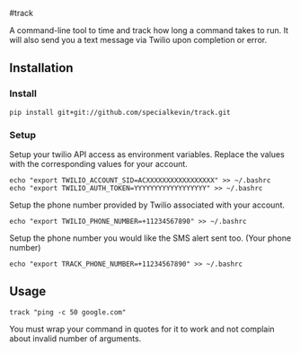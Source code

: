 #track

A command-line tool to time and track how long a command takes to run. It will also send you a text message via Twilio upon completion or error.

## Installation

### Install

    pip install git+git://github.com/specialkevin/track.git

### Setup

Setup your twilio API access as environment variables. Replace the values with the corresponding values for your account.

    echo "export TWILIO_ACCOUNT_SID=ACXXXXXXXXXXXXXXXXX" >> ~/.bashrc
    echo "export TWILIO_AUTH_TOKEN=YYYYYYYYYYYYYYYYYY" >> ~/.bashrc

Setup the phone number provided by Twilio associated with your account.

    echo "export TWILIO_PHONE_NUMBER=+11234567890" >> ~/.bashrc

Setup the phone number you would like the SMS alert sent too. (Your phone number)

    echo "export TRACK_PHONE_NUMBER=+11234567890" >> ~/.bashrc

## Usage

    track "ping -c 50 google.com"

You must wrap your command in quotes for it to work and not complain about invalid number of arguments.
